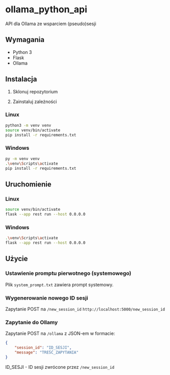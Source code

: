 # ollama_python_api
API dla Ollama ze wsparciem (pseudo)sesji

## Wymagania

- Python 3
- Flask
- Ollama

## Instalacja

1. Sklonuj repozytorium

2. Zainstaluj zależności

### Linux

```bash
python3 -m venv venv
source venv/bin/activate
pip install -r requirements.txt
```

### Windows

```bash
py -m venv venv
.\venv\Scripts\activate
pip install -r requirements.txt
```

## Uruchomienie

### Linux

```bash
source venv/bin/activate
flask --app rest run --host 0.0.0.0
```

### Windows

```bash
.\venv\Scripts\activate
flask --app rest run --host 0.0.0.0
```

## Użycie

### Ustawienie promptu pierwotnego (systemowego)

Plik `system_prompt.txt` zawiera prompt systemowy.

### Wygenerowanie nowego ID sesji

Zapytanie POST na `/new_session_id`
`http://localhost:5000/new_session_id`

### Zapytanie do Ollamy

Zapytanie POST na `/ollama` z JSON-em w formacie:
```json
{
    "session_id": "ID_SESJI",
    "message": "TREŚĆ_ZAPYTANIA"
}
```
ID_SESJI - ID sesji zwrócone przez `/new_session_id`
